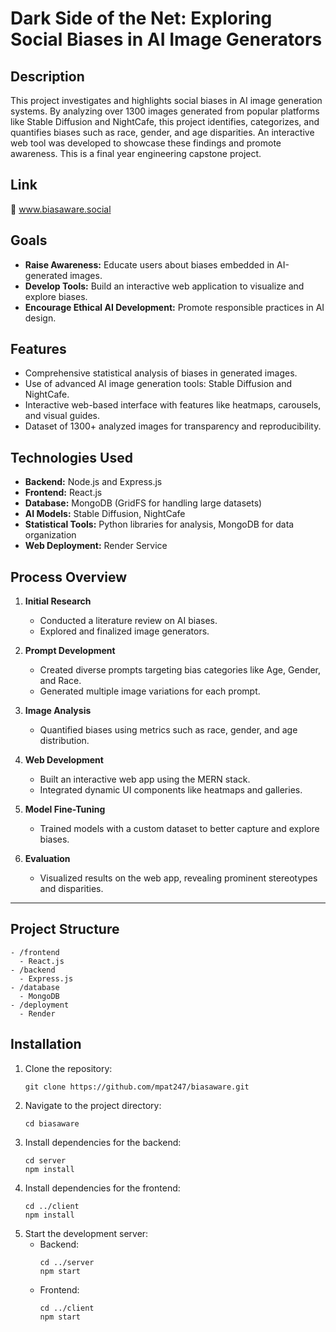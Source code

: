 
# Dark Side of the Net: Exploring Social Biases in AI Image Generators

## Description
This project investigates and highlights social biases in AI image generation systems. By analyzing over 1300 images generated from popular platforms like Stable Diffusion and NightCafe, this project identifies, categorizes, and quantifies biases such as race, gender, and age disparities. An interactive web tool was developed to showcase these findings and promote awareness. This is a final year engineering capstone project.

## Link
🔗 www.biasaware.social

## Goals
- **Raise Awareness:** Educate users about biases embedded in AI-generated images.
- **Develop Tools:** Build an interactive web application to visualize and explore biases.
- **Encourage Ethical AI Development:** Promote responsible practices in AI design.

## Features
- Comprehensive statistical analysis of biases in generated images.
- Use of advanced AI image generation tools: Stable Diffusion and NightCafe.
- Interactive web-based interface with features like heatmaps, carousels, and visual guides.
- Dataset of 1300+ analyzed images for transparency and reproducibility.

## Technologies Used
- **Backend:** Node.js and Express.js
- **Frontend:** React.js
- **Database:** MongoDB (GridFS for handling large datasets)
- **AI Models:** Stable Diffusion, NightCafe
- **Statistical Tools:** Python libraries for analysis, MongoDB for data organization
- **Web Deployment:** Render Service

## Process Overview
1. **Initial Research**
   - Conducted a literature review on AI biases.
   - Explored and finalized image generators.

2. **Prompt Development**
   - Created diverse prompts targeting bias categories like Age, Gender, and Race.
   - Generated multiple image variations for each prompt.

3. **Image Analysis**
   - Quantified biases using metrics such as race, gender, and age distribution.

4. **Web Development**
   - Built an interactive web app using the MERN stack.
   - Integrated dynamic UI components like heatmaps and galleries.

5. **Model Fine-Tuning**
   - Trained models with a custom dataset to better capture and explore biases.

6. **Evaluation**
   - Visualized results on the web app, revealing prominent stereotypes and disparities.

---

## Project Structure
```
- /frontend
  - React.js
- /backend
  - Express.js
- /database
  - MongoDB
- /deployment
  - Render
```

## Installation
1. Clone the repository:
   ```
   git clone https://github.com/mpat247/biasaware.git
   ```
2. Navigate to the project directory:
   ```
   cd biasaware
   ```
3. Install dependencies for the backend:
   ```
   cd server
   npm install
   ```
4. Install dependencies for the frontend:
   ```
   cd ../client
   npm install
   ```
5. Start the development server:
   - Backend:
     ```
     cd ../server
     npm start
     ```
   - Frontend:
     ```
     cd ../client
     npm start
     ```
